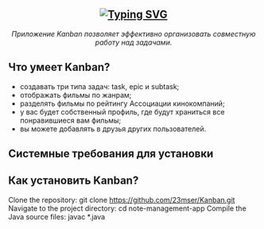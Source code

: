 <h2 align="center">
  <a href="https://git.io/typing-svg"><img src="https://readme-typing-svg.demolab.com?font=Pixelify+Sans&size=40&pause=1000&color=539A28&center=true&vCenter=true&random=false&width=435&lines=KANBAN" alt="Typing SVG" /></a>
</h2>

<p align="center"><i>Приложение Kanban позволяет эффективно организовать совместную работу над задачами.</i></p>

<div style="text-align: center;">

</div>

## Что умеет Kanban?

- создавать три типа задач: task, epic и subtask;
- отображать фильмы по жанрам;
- разделять фильмы по рейтингу Ассоциации кинокомпаний;
- у вас будет собственный профиль, где будут храниться все понравившиеся вам фильмы;
- вы можете добавлять в друзья других пользователей.

## Системные требования для установки 



## Как установить Kanban?

Clone the repository: git clone https://github.com/23mser/Kanban.git
Navigate to the project directory: cd note-management-app
Compile the Java source files: javac *.java
